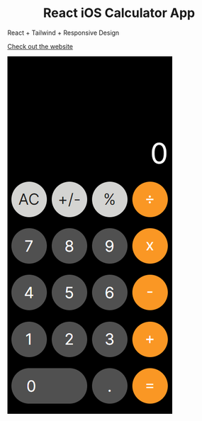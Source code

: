 <h1 align="center">React iOS Calculator App</h1>
<p>React + Tailwind + Responsive Design</p>
<p><a href="https://calculator.xaiphersk.com" target="_blank">Check out the website</a></p>
<img align="center" src="./README/media/image1.png" alt="Calculator Readme">
